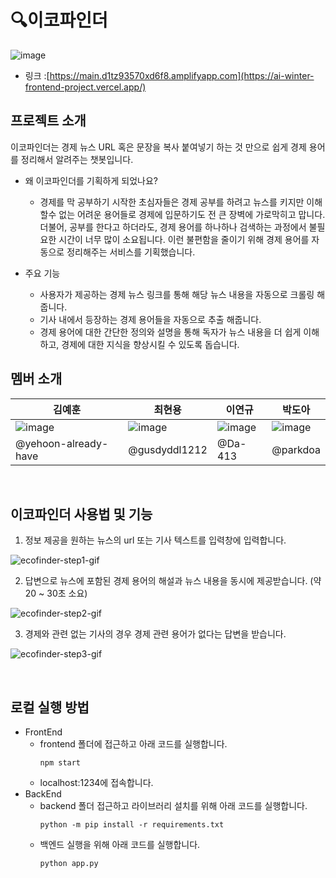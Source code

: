 # 🔍이코파인더
![image](https://github.com/user-attachments/assets/4fd46aa1-4154-4731-b8f5-866cdabef343)

- 링크 :[https://main.d1tz93570xd6f8.amplifyapp.com](https://ai-winter-frontend-project.vercel.app/)
&nbsp; 


## 프로젝트 소개

이코파인더는 경제 뉴스 URL 혹은 문장을 복사 붙여넣기 하는 것 만으로 쉽게 경제 용어를 정리해서 알려주는 챗봇입니다.

- 왜 이코파인더를 기획하게 되었나요?
    - 경제를 막 공부하기 시작한 초심자들은 경제 공부를 하려고 뉴스를 키지만 이해할수 없는 어려운 용어들로 경제에 입문하기도 전 큰 장벽에 가로막히고 맙니다.
      더불어, 공부를 한다고 하더라도, 경제 용어를 하나하나 검색하는 과정에서 불필요한 시간이 너무 많이 소요됩니다.
      이런 불편함을 줄이기 위해 경제 용어를 자동으로 정리해주는 서비스를 기획했습니다.

- 주요 기능
  - 사용자가 제공하는 경제 뉴스 링크를 통해 해당 뉴스 내용을 자동으로 크롤링 해줍니다.
  - 기사 내에서 등장하는 경제 용어들을 자동으로 추출 해줍니다.
  - 경제 용어에 대한 간단한 정의와 설명을 통해 독자가 뉴스 내용을 더 쉽게 이해하고, 경제에 대한 지식을 향상시킬 수 있도록 돕습니다.
&nbsp;
&nbsp; 
## 멤버 소개

|김예훈|최현용|이연규|박도아|
|------|---|---|---|
|![image](https://github.com/user-attachments/assets/bfa3a16a-6af9-4fd3-a146-9d02b1fd65d7)|![image](https://github.com/user-attachments/assets/9d1e513d-4889-4b82-af14-4d3a7f07ca7c)|![image](https://github.com/user-attachments/assets/51227f7a-99e8-4b9a-bac6-f4d4062289ca)|![image](https://github.com/user-attachments/assets/cb690d63-42f1-45d7-ba70-afa11e756e5b)|
|@yehoon-already-have|@gusdyddl1212|@Da-413|@parkdoa|


&nbsp; 
&nbsp; 
## 이코파인더 사용법 및 기능
1. 정보 제공을 원하는 뉴스의 url 또는 기사 텍스트를 입력창에 입력합니다.
&nbsp;

![ecofinder-step1-gif](https://github.com/user-attachments/assets/2f0e67d9-9dce-438d-8f22-e98ffb3b2a18)

2. 답변으로 뉴스에 포함된 경제 용어의 해설과 뉴스 내용을 동시에 제공받습니다. (약 20 ~ 30초 소요)
&nbsp;

![ecofinder-step2-gif](https://github.com/user-attachments/assets/eacd9050-ee12-4b4b-8f68-05c6a9257272)

3. 경제와 관련 없는 기사의 경우 경제 관련 용어가 없다는 답변을 받습니다.
&nbsp;

![ecofinder-step3-gif](https://github.com/user-attachments/assets/98103686-6d61-453b-bc9f-245d2c7da96f)


&nbsp; 
&nbsp; 
## 로컬 실행 방법
- FrontEnd
    - frontend 폴더에 접근하고 아래 코드를 실행합니다.
      ```
      npm start
      ```
    - localhost:1234에 접속합니다.
- BackEnd
    - backend 폴더 접근하고 라이브러리 설치를 위해 아래 코드를 실행합니다.
      ```
      python -m pip install -r requirements.txt
      ```
    - 백엔드 실행을 위해 아래 코드를 실행합니다.
      ```
      python app.py
      ```
